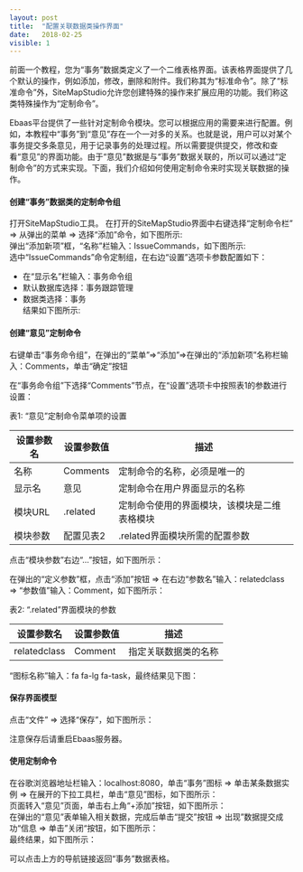 ```yaml
---
layout: post
title:  "配置关联数据类操作界面"
date:   2018-02-25
visible: 1
---
```


前面一个教程，您为“事务”数据类定义了一个二维表格界面。该表格界面提供了几个默认的操作，例如添加，修改，删除和附件。我们称其为“标准命令”。除了“标准命令”外，SiteMapStudio允许您创建特殊的操作来扩展应用的功能。我们称这类特殊操作为“定制命令”。

Ebaas平台提供了一些针对定制命令模块。您可以根据应用的需要来进行配置。例如，本教程中“事务”到“意见”存在一个一对多的关系。也就是说，用户可以对某个事务提交多条意见，用于记录事务的处理过程。所以需要提供提交，修改和查看“意见”的界面功能。由于“意见”数据是与“事务”数据关联的，所以可以通过“定制命令”的方式来实现。下面，我们介绍如何使用定制命令来时实现关联数据的操作。

#### 创建“事务”数据类的定制命令组
打开SiteMapStudio工具。 在打开的SiteMapStudio界面中右键选择“定制命令栏” => 从弹出的菜单 => 选择“添加”命令，如下图所示:
<img src="{{'/assets/img/2018-2-25-创建关联数据类操作界面1B.png' | prepend: site.baseurl }}" alt=""><br>
弹出“添加新项”框，“名称”栏输入：IssueCommands，如下图所示:
<img src="{{'/assets/img/2018-2-25-创建关联数据类操作界面1C.png' | prepend: site.baseurl }}" alt=""><br>
选中“IssueCommands”命令定制组，在右边“设置”选项卡参数配置如下：<br>
* 在“显示名”栏输入：事务命令组<br>
* 默认数据库选择：事务跟踪管理<br>
* 数据类选择：事务<br>
结果如下图所示:
<img src="{{'/assets/img/2018-2-25-创建关联数据类操作界面2C.png' | prepend: site.baseurl }}" alt=""><br>

#### 创建“意见”定制命令

右键单击“事务命令组”，在弹出的“菜单”=>“添加”=>在弹出的“添加新项”名称栏输入：Comments，单击“确定”按钮
<img src="{{'/assets/img/2018-2-25-创建关联数据类操作界面8C.png' | prepend: site.b。seurl }}" alt=""><br>

在“事务命令组”下选择“Comments”节点，在“设置”选项卡中按照表1的参数进行设置：<br>

表1: “意见”定制命令菜单项的设置

| 设置参数名 | 设置参数值 | 描述 |
|-------|--------|---------|
| 名称 | Comments | 定制命令的名称，必须是唯一的 |
| 显示名 | 意见 | 定制命令在用户界面显示的名称 |
| 模块URL |.related | 定制命令使用的界面模块，该模块是二维表格模块 |
| 模块参数 | 配置见表2 |.related界面模块所需的配置参数 |

<img src="{{'/assets/img/2018-2-25-创建关联数据类操作界面5D.png' | prepend: site.baseurl }}" alt=""><br>
点击“模块参数”右边“...”按钮，如下图所示：

在弹出的“定义参数”框，点击“添加”按钮 => 在右边“参数名”输入：relatedclass => “参数值”输入：Comment，如下图所示：

表2: “.related”界面模块的参数

| 设置参数名 | 设置参数值 | 描述 |
|-------|--------|---------|
| relatedclass | Comment | 指定关联数据类的名称 |

<img src="{{'/assets/img/2018-2-25-创建关联数据类操作界面6.png' | prepend: site.baseurl }}" alt=""><br>
“图标名称”输入：fa fa-lg fa-task，最终结果见下图：<br>
<img src="{{'/assets/img/2018-2-25-创建关联数据类操作界面7C1.png' | prepend: site.baseurl }}" alt=""><br>

#### 保存界面模型
点击“文件” => 选择“保存”，如下图所示：
<img src="{{'/assets/img/2018-2-25-保存事务菜单模板C.png' | prepend: site.baseurl }}" alt=""><br>

注意保存后请重启Ebaas服务器。

#### 使用定制命令
在谷歌浏览器地址栏输入：localhost:8080，单击“事务”图标 => 单击某条数据实例 => 在展开的下拉工具栏，单击“意见”图标，如下图所示：
<img src="{{'/assets/img/2018-2-25-使用定制命令1.png' | prepend: site.baseurl }}" alt=""><br>
页面转入“意见”页面，单击右上角“+添加”按钮，如下图所示：
<img src="{{'/assets/img/2018-2-25-使用定制命令2.png' | prepend: site.baseurl }}" alt=""><br>
在弹出的“意见”表单输入相关数据，完成后单击“提交”按钮 => 出现”数据提交成功“信息 => 单击”关闭“按钮，如下图所示：
<img src="{{'/assets/img/2018-2-25-使用定制命令3.png' | prepend: site.baseurl }}" alt=""><br>
最终结果，如下图所示：
<img src="{{'/assets/img/2018-2-25-使用定制命令4.png' | prepend: site.baseurl }}" alt=""><br>

可以点击上方的导航链接返回“事务”数据表格。

